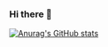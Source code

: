 ### Hi there 👋
[![Anurag's GitHub stats](https://github-readme-stats.vercel.app/api?username=Nargissamatova)](https://github.com/Nargissamatova/github-readme-stats)
<!--
**Nargissamatova/Nargissamatova** is a ✨ _special_ ✨ repository because its `README.md` (this file) appears on your GitHub profile.

Here are some ideas to get you started:

- 🔭 I’m currently working on ...
- 🌱 I’m currently learning ...
- 👯 I’m looking to collaborate on ...
- 🤔 I’m looking for help with ...
- 💬 Ask me about ...
- 📫 How to reach me: ...
- 😄 Pronouns: ...
- ⚡ Fun fact: ...
-->
